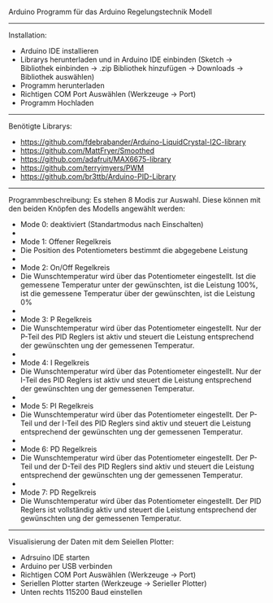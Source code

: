 Arduino Programm für das Arduino Regelungstechnik Modell

------------------------------------------------------------------------------------------------------------------------------------------------------------------------------

Installation:
- Arduino IDE installieren
- Librarys herunterladen und in Arduino IDE einbinden (Sketch -> Bibliothek einbinden -> .zip Bibliothek hinzufügen -> Downloads -> Bibliothek auswählen)
- Programm herunterladen
- Richtigen COM Port Auswählen (Werkzeuge -> Port)
- Programm Hochladen

------------------------------------------------------------------------------------------------------------------------------------------------------------------------------

Benötigte Librarys:
- https://github.com/fdebrabander/Arduino-LiquidCrystal-I2C-library
- https://github.com/MattFryer/Smoothed
- https://github.com/adafruit/MAX6675-library
- https://github.com/terryjmyers/PWM
- https://github.com/br3ttb/Arduino-PID-Library

------------------------------------------------------------------------------------------------------------------------------------------------------------------------------

Programmbeschreibung:
Es stehen 8 Modis zur Auswahl. Diese können mit den beiden Knöpfen des Modells angewählt werden:


- Mode 0: deaktiviert (Standartmodus nach Einschalten)
- 
- Mode 1: Offener Regelkreis
- Die Position des Potentiometers bestimmt die abgegebene Leistung
- 
- Mode 2: On/Off Regelkreis
- Die Wunschtemperatur wird über das Potentiometer eingestellt. Ist die gemessene Temperatur unter der gewünschten, ist die Leistung 100%,  ist die gemessene Temperatur über der gewünschten, ist die Leistung 0%
- 
- Mode 3: P Regelkreis
- Die Wunschtemperatur wird über das Potentiometer eingestellt. Nur der P-Teil des PID Reglers ist aktiv und steuert die Leistung entsprechend der gewünschten ung der gemessenen Temperatur.
- 
- Mode 4: I Regelkreis
- Die Wunschtemperatur wird über das Potentiometer eingestellt. Nur der I-Teil des PID Reglers ist aktiv und steuert die Leistung entsprechend der gewünschten ung der gemessenen Temperatur.
- 
- Mode 5: PI Regelkreis
- Die Wunschtemperatur wird über das Potentiometer eingestellt. Der P-Teil und der I-Teil des PID Reglers sind aktiv und steuert die Leistung entsprechend der gewünschten ung der gemessenen Temperatur.
- 
- Mode 6: PD Regelkreis
- Die Wunschtemperatur wird über das Potentiometer eingestellt. Der P-Teil und der D-Teil des PID Reglers sind aktiv und steuert die Leistung entsprechend der gewünschten ung der gemessenen Temperatur.
- 
- Mode 7: PD Regelkreis
- Die Wunschtemperatur wird über das Potentiometer eingestellt. Der PID Reglers ist vollständig aktiv und steuert die Leistung entsprechend der gewünschten ung der gemessenen Temperatur.

------------------------------------------------------------------------------------------------------------------------------------------------------------------------------

Visualisierung der Daten mit dem Seiellen Plotter:

- Adrsuino IDE starten
- Arduino per USB verbinden
- Richtigen COM Port Auswählen (Werkzeuge -> Port)
- Seriellen Plotter starten (Werkzeuge -> Serieller Plotter)
- Unten rechts 115200 Baud einstellen
